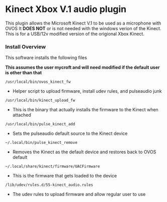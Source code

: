 # Kinect Xbox V.1 audio plugin

This plugin allows the Microsoft Kinect V.1 to be used as a microphone with OVOS
It <strong>DOES NOT</strong> or is not needed with the windows verion of the Kinect.
This is for a USB/12v modified version of the origional Xbox Kinect.

### Install Overview

This software installs the following files

<strong>This assumes the user mycroft and will need modified if the default user is other than that</strong>

`/usr/local/bin/ovos_kinect_fw`
  - Helper script to upload firmware, install udev rules, and pulseaudio junk

`/usr/local/bin/kinect_upload_fw`
  - This is the binary that actually installs the firmware to the Kinect when attached

`/usr/local/bin/pulse_kinect_add`
  - Sets the pulseaudio default source to the Kinect device

`~/.local/bin/pulse_kinect_remove`
  - Removes the Kinect as the default device and restores back to OVOS default

`~/.local/share/kinect/firmware/UACFirmware`
  - This is the firmware that gets loaded to the device

`/lib/udev/rules.d/55-kinect_audio.rules`
  - The udev rules to upload firmware and allow regular user to use





